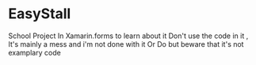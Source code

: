 # EasyStall
School Project In Xamarin.forms to learn about it
Don't use the code in it , It's mainly a mess and i'm not done with it 
Or Do but beware that it's not examplary code
